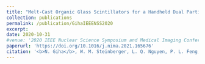 ```yaml
---
title: "Melt-Cast Organic Glass Scintillators for a Handheld Dual Particle Imager"
collection: publications
permalink: /publication/GihaIEEENSS2020
excerpt:
date: 2020-10-31
#venue: '2020 IEEE Nuclear Science Symposium and Medical Imaging Conference (NSS/MIC) Conference Record'
paperurl: 'https://doi.org/10.1016/j.nima.2021.165676'
citation: '<b>N. Giha</b>, W. M. Steinberger, L. Q. Nguyen, P. L. Feng, S. D. Clarke, S. A. Pozzi, &quot;Readout Melt-Cast Organic Glass Scintillators for a Handheld Dual Particle Imager,&quot; <i>2017 IEEE Nuclear Science Symposium and Medical Imaging Conference (NSS/MIC) Conference Record</i>, 2020.'
---
```


